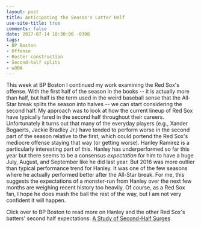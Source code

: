 ```yaml
---
layout: post
title: Anticipating the Season's Latter Half
use-site-title: true
comments: false
date: 2017-07-14 10:30:00 -0300
tags:
- BP Boston
- Offense
- Roster construction
- Second-half splits
- wOBA
---
```


This week at BP Boston I continued my work examining the Red Sox's offense. With the first half of the season in the books -- it is actually more than half, but half is the term used in the weird
baseball sense that the All-Star break splits the season into halves -- we can start considering the second half.
My approach was to look at how the current lineup of Red Sox have typically fared in the second half throughout their careers. Unfortunately it turns
out that many of the everyday players (e.g., Xander Bogaerts, Jackie Bradley Jr.) have tended to perform worse in the second part of the season relative to the first, which could
portend the Red Sox's mediocre offense staying that way (or getting worse). Hanley Ramirez is a particularly interesting part of this.
Hanley has underperformed so far this year but there seems to be a consensus *expectation* for him to have a huge July, August, and September
like he did last year. But 2016 was more outlier than typical performance trend for Hanley. It was one of the few seasons where he actually 
performed better after the All-Star break. For me, this suggests the expectations of a monster-run from Hanley over the next few months are 
weighing recent history too heavily. Of course, as a Red Sox fan, I hope he does mash the ball the rest of the way, but I am not 
very confident it will happen.

Click over to BP Boston to read more on Hanley and the other Red Sox's batters' second half expectations: <a href = "http://boston.locals.baseballprospectus.com/2017/07/13/a-study-of-second-half-surges/" target = "_blank"> A Study of Second-Half Surges</a>